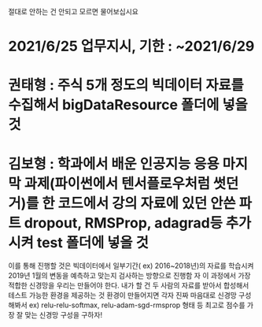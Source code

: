 절대로 안하는 건 안되고 모르면 물어보십시요
# 2021/6/25 업무지시, 기한 : ~2021/6/29
# 권태형 : 주식 5개 정도의 빅데이터 자료를 수집해서 bigDataResource 폴더에 넣을 것  

# 김보형 : 학과에서 배운 인공지능 응용 마지막 과제(파이썬에서 텐서플로우처럼 썻던 거)를 한 코드에서 강의 자료에 있던 안쓴 파트 dropout, RMSProp, adagrad등 추가 시켜 test 폴더에 넣을 것

이를 통해 진행할 것은 빅데이터에서 일부기간( ex) 2016~2018년)의 자료를 학습시켜 2019년 1월의 변동을 예측하고 맞는지 검사하는 방향으로 진행함
자 이 과정에서 가장 적합한 신경망을 우리는 만들어야 한다. 
내가 할 건 두 사람의 자료를 받아서 합성해서 테스트 가능한 환경을 제공하는 것
환경이 만들어지면 각자 진짜 마음대로 신경망 구성해봐서 ex) relu-relu-softmax, relu-adam-sgd-rmsprop 형태 등
최고로 점수를 가장 잘 맞는 신경망 구성을 구하자!

